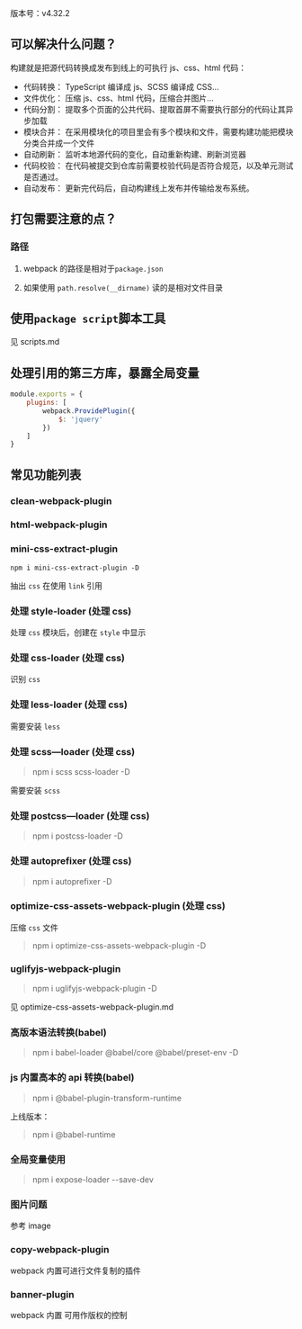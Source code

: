 版本号：v4.32.2

## 可以解决什么问题？

构建就是把源代码转换成发布到线上的可执行 js、css、html 代码：

-   代码转换： TypeScript 编译成 js、SCSS 编译成 CSS...
-   文件优化： 压缩 js、css、html 代码，压缩合并图片...
-   代码分割： 提取多个页面的公共代码、提取首屏不需要执行部分的代码让其异步加载
-   模块合并： 在采用模块化的项目里会有多个模块和文件，需要构建功能把模块分类合并成一个文件
-   自动刷新： 监听本地源代码的变化，自动重新构建、刷新浏览器
-   代码校验： 在代码被提交到仓库前需要校验代码是否符合规范，以及单元测试是否通过。
-   自动发布： 更新完代码后，自动构建线上发布并传输给发布系统。

## 打包需要注意的点？

### 路径

1. webpack 的路径是相对于`package.json`

2. 如果使用 `path.resolve(__dirname)` 读的是相对文件目录

## 使用`package script`脚本工具

见 scripts.md

## 处理引用的第三方库，暴露全局变量

```js
module.exports = {
	plugins: [
		webpack.ProvidePlugin({
			$: 'jquery'
		})
	]
}
```

## 常见功能列表

### clean-webpack-plugin

### html-webpack-plugin

### mini-css-extract-plugin

`npm i mini-css-extract-plugin -D`

抽出 `css` 在使用 `link` 引用

### 处理 style-loader (处理 css)

处理 `css` 模块后，创建在 `style` 中显示

### 处理 css-loader (处理 css)

识别 `css`

### 处理 less-loader (处理 css)

需要安装 `less`

### 处理 scss—loader (处理 css)

> npm i scss scss-loader -D

需要安装 `scss`

### 处理 postcss—loader (处理 css)

> npm i postcss-loader -D

### 处理 autoprefixer (处理 css)

> npm i autoprefixer -D

### optimize-css-assets-webpack-plugin (处理 css)

压缩 `css` 文件

> npm i optimize-css-assets-webpack-plugin -D

### uglifyjs-webpack-plugin

> npm i uglifyjs-webpack-plugin -D

见 optimize-css-assets-webpack-plugin.md

### 高版本语法转换(babel)

> npm i babel-loader @babel/core @babel/preset-env -D

### js 内置高本的 api 转换(babel)

> npm i @babel-plugin-transform-runtime

上线版本：

> npm i @babel-runtime

### 全局变量使用

> npm i expose-loader --save-dev

### 图片问题

参考 image

### copy-webpack-plugin

webpack 内置可进行文件复制的插件

### banner-plugin

webpack 内置 可用作版权的控制
